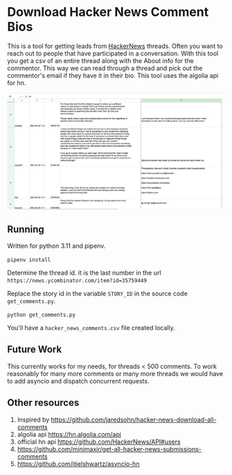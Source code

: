 # Download Hacker News Comment Bios

This is a tool for getting leads from [HackerNews](https://news.ycombinator.com/) threads.
Often you want to reach
out to people that have participated in a conversation. With this tool you get
a csv of an entire thread along with the About info for the commentor.
This way we can read through a thread and pick out the commentor's email
if they have it in their bio. This tool uses the algolia api for hn.

![screenshot](screenshot.png)

## Running

Written for python 3.11 and pipenv.

`pipenv install`

Determine the thread id. it is the last number in the url `https://news.ycombinator.com/item?id=35759449`

Replace the story id in the variable `STORY_ID` in the source code `get_comments.py`.

`python get_comments.py`

You'll have a `hacker_news_comments.csv` file created locally.

## Future Work

This currently works for my needs, for threads < 500 comments. To work reasonably
for many more comments or many more threads we would have to add asyncio and dispatch
concurrent requests.

## Other resources

1. Inspired by https://github.com/jaredsohn/hacker-news-download-all-comments
1. algolia api https://hn.algolia.com/api
1. official hn api https://github.com/HackerNews/API#users
1. https://github.com/minimaxir/get-all-hacker-news-submissions-comments
1. https://github.com/itielshwartz/asyncio-hn
